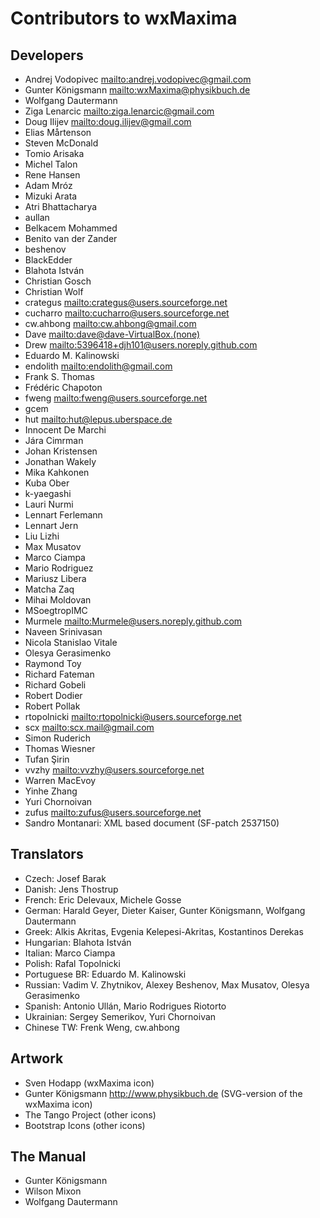 # Contributors to wxMaxima

## Developers

- Andrej Vodopivec <mailto:andrej.vodopivec@gmail.com>
- Gunter Königsmann <mailto:wxMaxima@physikbuch.de>
- Wolfgang Dautermann
- Ziga Lenarcic <mailto:ziga.lenarcic@gmail.com>
- Doug Ilijev <mailto:doug.ilijev@gmail.com>
- Elias Mårtenson
- Steven McDonald
- Tomio Arisaka
- Michel Talon
- Rene Hansen
- Adam Mróz
- Mizuki Arata
- Atri Bhattacharya
- aullan
- Belkacem Mohammed
- Benito van der Zander
- beshenov
- BlackEdder
- Blahota István
- Christian Gosch
- Christian Wolf
- crategus <mailto:crategus@users.sourceforge.net>
- cucharro <mailto:cucharro@users.sourceforge.net>
- cw.ahbong <mailto:cw.ahbong@gmail.com>
- Dave <mailto:dave@dave-VirtualBox.(none)>
- Drew <mailto:5396418+djh101@users.noreply.github.com>
- Eduardo M. Kalinowski
- endolith <mailto:endolith@gmail.com>
- Frank S. Thomas
- Frédéric Chapoton
- fweng <mailto:fweng@users.sourceforge.net>
- gcem
- hut <mailto:hut@lepus.uberspace.de>
- Innocent De Marchi
- Jára Cimrman
- Johan Kristensen
- Jonathan Wakely
- Mika Kahkonen
- Kuba Ober
- k-yaegashi
- Lauri Nurmi
- Lennart Ferlemann
- Lennart Jern
- Liu Lizhi
- Max Musatov
- Marco Ciampa
- Mario Rodriguez
- Mariusz Libera
- Matcha Zaq
- Mihai Moldovan
- MSoegtropIMC
- Murmele <mailto:Murmele@users.noreply.github.com>
- Naveen Srinivasan
- Nicola Stanislao Vitale
- Olesya Gerasimenko
- Raymond Toy
- Richard Fateman
- Richard Gobeli
- Robert Dodier
- Robert Pollak
- rtopolnicki <mailto:rtopolnicki@users.sourceforge.net>
- scx <mailto:scx.mail@gmail.com>
- Simon Ruderich
- Thomas Wiesner
- Tufan Şirin
- vvzhy <mailto:vvzhy@users.sourceforge.net>
- Warren MacEvoy
- Yinhe Zhang
- Yuri Chornoivan
- zufus <mailto:zufus@users.sourceforge.net>
- Sandro Montanari: XML based document (SF-patch 2537150)

## Translators

- Czech: Josef Barak
- Danish: Jens Thostrup
- French: Eric Delevaux, Michele Gosse
- German: Harald Geyer, Dieter Kaiser, Gunter Königsmann, Wolfgang Dautermann
- Greek: Alkis Akritas, Evgenia Kelepesi-Akritas, Kostantinos Derekas
- Hungarian: Blahota István
- Italian: Marco Ciampa
- Polish: Rafal Topolnicki
- Portuguese BR: Eduardo M. Kalinowski
- Russian: Vadim V. Zhytnikov, Alexey Beshenov, Max Musatov, Olesya Gerasimenko
- Spanish: Antonio Ullán, Mario Rodrigues Riotorto
- Ukrainian: Sergey Semerikov, Yuri Chornoivan
- Chinese TW: Frenk Weng, cw.ahbong

## Artwork

- Sven Hodapp (wxMaxima icon)
- Gunter Königsmann <http://www.physikbuch.de> (SVG-version of the wxMaxima icon)
- The Tango Project (other icons)
- Bootstrap Icons (other icons)

## The Manual

- Gunter Königsmann
- Wilson Mixon
- Wolfgang Dautermann


